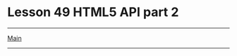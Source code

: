 # Lesson 49 HTML5 API part 2
---
[Main](https://wwwgithub.com/dhstudents/main "Back to main list")

---



